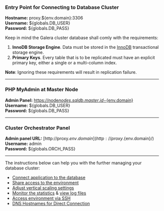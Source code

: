 
### Entry Point for Connecting to Database Cluster  

**Hostname:** proxy.${env.domain}:3306  
**Username:** ${globals.DB_USER}  
**Password:** ${globals.DB_PASS}  

Keep in mind the Galera cluster database shall comly with the requirements:  
  1. **InnoDB Storage Engine**.  Data must be stored in the [InnoDB](https://dev.mysql.com/doc/refman/8.0/en/innodb-storage-engine.html) transactional storage engine.  
  2. **Primary Keys**.  Every table that is to be replicated must have an explicit primary key, either a single or a multi-column index.  
  
**Note**: Ignoring these requirements will result in replication failure.
___

### PHP MyAdmin at Master Node

**Admin Panel:** [https://node${nodes.sqldb.master.id}-${env.domain}](https://node${nodes.sqldb.master.id}-${env.domain}/)  
**Username:** ${globals.DB_USER}  
**Password:** ${globals.DB_PASS}  

___

### Cluster Orchestrator Panel

**Admin panel URL:** [http://proxy.${env.domain}](http://proxy.${env.domain}/)  
**Username:** admin  
**Password:** ${globals.ORCH_PASS}  

___

The instructions below can help you with the further managing your database cluster:

- [Connect application to the database](https://docs.jelastic.com/database-connection)
- [Share access to the environment](https://docs.jelastic.com/share-environment)
- [Adjust vertical scaling settings](https://docs.jelastic.com/automatic-vertical-scaling)
- [Monitor the statistics](https://docs.jelastic.com/view-app-statistics) & [view log files](https://docs.jelastic.com/view-log-files)
- [Access environment via SSH](https://docs.jelastic.com/ssh-access)
- [DNS Hostnames for Direct Connection](https://jelastic.com/blog/dns-hostnames-for-direct-container-connection-at-jelastic-paas/)
